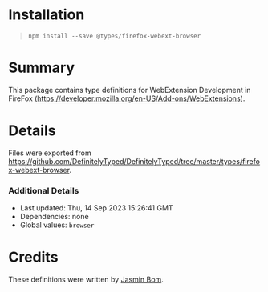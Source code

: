 # Installation
> `npm install --save @types/firefox-webext-browser`

# Summary
This package contains type definitions for WebExtension Development in FireFox (https://developer.mozilla.org/en-US/Add-ons/WebExtensions).

# Details
Files were exported from https://github.com/DefinitelyTyped/DefinitelyTyped/tree/master/types/firefox-webext-browser.

### Additional Details
 * Last updated: Thu, 14 Sep 2023 15:26:41 GMT
 * Dependencies: none
 * Global values: `browser`

# Credits
These definitions were written by [Jasmin Bom](https://github.com/jsmnbom).
